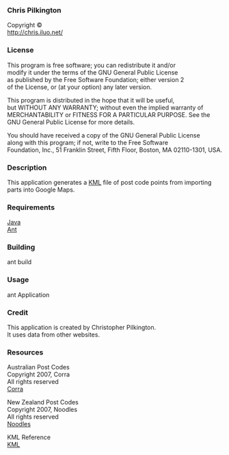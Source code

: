 ### Chris Pilkington  
Copyright ©  
http://chris.iluo.net/ 

### License

This program is free software; you can redistribute it and/or  
modify it under the terms of the GNU General Public License  
as published by the Free Software Foundation; either version 2  
of the License, or (at your option) any later version. 

This program is distributed in the hope that it will be useful,  
but WITHOUT ANY WARRANTY; without even the implied warranty of  
MERCHANTABILITY or FITNESS FOR A PARTICULAR PURPOSE. See the  
GNU General Public License for more details. 

You should have received a copy of the GNU General Public License  
along with this program; if not, write to the Free Software  
Foundation, Inc., 51 Franklin Street, Fifth Floor, Boston, MA 02110-1301, USA. 

### Description

This application generates a [KML][1] file of post code points from importing parts into Google Maps. 

### Requirements

[Java][2]  
[Ant][3] 

### Building

ant build 

### Usage

ant Application 

### Credit

This application is created by Christopher Pilkington.   
It uses data from other websites. 

### Resources

Australian Post Codes  
Copyright 2007, Corra  
All rights reserved  
[Corra][4] 

New Zealand Post Codes  
Copyright 2007, Noodles  
All rights reserved  
[Noodles][5] 

KML Reference  
[KML][1] </body> </html>

 [1]: https://code.google.com/apis/kml/documentation/kml_tut.html#placemarks
 [2]: http://www.java.com/
 [3]: http://ant.apache.org/
 [4]: http://www.corra.com.au/support/downloads/
 [5]: http://www.noodles.net.nz/2007/09/14/new-zealand-postcode-database-v2/


